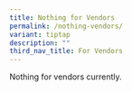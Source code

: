 ```yaml
---
title: Nothing for Vendors
permalink: /nothing-vendors/
variant: tiptap
description: ""
third_nav_title: For Vendors
---
```

<p>Nothing for vendors currently.</p>